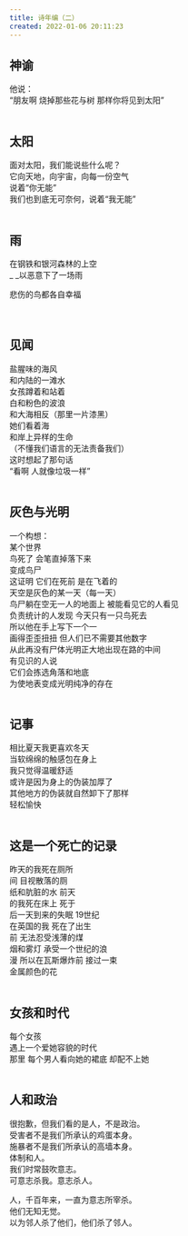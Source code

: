 ```yaml
---
title: 诗年编（二）
created: 2022-01-06 20:11:23
---
```

## 神谕
他说：<br>
“朋友啊 烧掉那些花与树
那样你将见到太阳”
<br/>
<br/>

## 太阳

面对太阳，我们能说些什么呢？<br>
它向天地，向宇宙，向每一份空气<br>
说着“你无能”<br>
我们也到底无可奈何，说着“我无能”
<br/>
<br/>

## 雨
在钢铁和银河森林的上空<br>
\_ \_以恶意下了一场雨<br>

悲伤的鸟都各自幸福<br>
<br/>
<br/>

## 见闻
盐腥味的海风<br>和内陆的一滩水<br>
女孩蹲着和站着<br>
白和粉色的波浪<br>
和大海相反（那里一片漆黑）<br>
她们看着海<br>
和岸上异样的生命<br>
（不懂我们语言的无法责备我们）<br>
这时想起了那句话<br>
“看啊 人就像垃圾一样”
<br/>
<br/>

## 灰色与光明
一个构想：<br>
某个世界<br>
鸟死了 会笔直掉落下来<br>
变成鸟尸<br>
这证明 它们在死前 是在飞着的<br>
天空是灰色的某一天（每一天）<br>
鸟尸躺在空无一人的地面上 被能看见它的人看见<br>
负责统计的人发现 今天只有一只鸟死去<br>
所以他在手上写下一个一<br>
画得歪歪扭扭 但人们已不需要其他数字<br>
从此再没有尸体光明正大地出现在路的中间<br>
有见识的人说<br>
它们会拣选角落和地底<br>
为使地表变成光明纯净的存在
<br/>
<br/>

## 记事
相比夏天我更喜欢冬天<br>
当软绵绵的触感包在身上<br>
我只觉得温暖舒适<br>
或许是因为身上的伪装加厚了<br>
其他地方的伪装就自然卸下了那样<br>
轻松愉快
<br/>
<br/>

## 这是一个死亡的记录
昨天的我死在厕所<br>
间 目视散落的厕<br>
纸和肮脏的水 前天<br>
的我死在床上 死于<br>
后一天到来的失眠 19世纪<br>
在英国的我 死在了出生<br>
前 无法忍受浅薄的煤<br>
烟和雾灯 承受一个世纪的浪<br>
漫 所以在瓦斯爆炸前 接过一束<br>
金属颜色的花
<br/>
<br/>

## 女孩和时代
每个女孩<br>
遇上一个爱她容貌的时代<br>
那里 每个男人看向她的裙底 却配不上她
<br/>
<br/>

## 人和政治
很抱歉，但我们看的是人，不是政治。<br>
受害者不是我们所承认的鸡蛋本身。<br>
施暴者不是我们所承认的高墙本身。<br>
体制和人。<br>
我们时常鼓吹意志。<br>
可意志杀我。意志杀人。<br>

人，千百年来，一直为意志所宰杀。<br>
他们无知无觉。<br>
以为邻人杀了他们，他们杀了邻人。<br>
<br/>
<br/>
